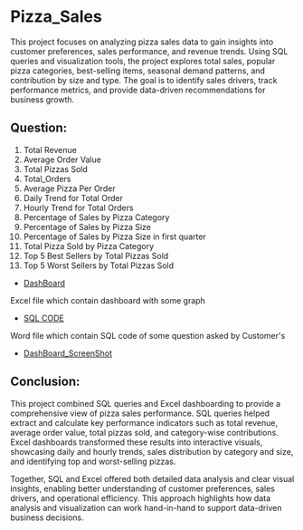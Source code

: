 # Pizza_Sales
This project focuses on analyzing pizza sales data to gain insights into customer preferences, sales performance, and revenue trends. Using SQL queries and visualization tools, the project explores total sales, popular pizza categories, best-selling items, seasonal demand patterns, and contribution by size and type. The goal is to identify sales drivers, track performance metrics, and provide data-driven recommendations for business growth.

## Question:
1. Total Revenue
2. Average Order Value
3. Total Pizzas Sold
4. Total_Orders
5. Average Pizza Per Order
6. Daily Trend for Total Order
7. Hourly Trend for Total Orders
8. Percentage of Sales by Pizza Category
9. Percentage of Sales by Pizza Size
10. Percentage of Sales by Pizza Size in first quarter
11. Total Pizza Sold by Pizza Category
12. Top 5 Best Sellers by Total Pizzas Sold
13. Top 5 Worst Sellers by Total Pizzas Sold

- <a href= "https://view.officeapps.live.com/op/view.aspx?src=https%3A%2F%2Fraw.githubusercontent.com%2Fsurbhisrivastava002%2FPizza_Sales%2Frefs%2Fheads%2Fmain%2Fpizza_sales%2520excel%2520file.xlsx&wdOrigin=BROWSELINK">DashBoard</a>

Excel file which contain dashboard with some graph

- <a href= "https://view.officeapps.live.com/op/view.aspx?src=https%3A%2F%2Fraw.githubusercontent.com%2Fsurbhisrivastava002%2FPizza_Sales%2Frefs%2Fheads%2Fmain%2FPIZZA.docx&wdOrigin=BROWSELINK">SQL CODE</a>

Word file which contain SQL code of some question asked by Customer's 

- <a href="https://raw.githubusercontent.com/surbhisrivastava002/Pizza_Sales/refs/heads/main/Screenshot%202025-09-30%20194039.png">DashBoard_ScreenShot</a>

## Conclusion:
This project combined SQL queries and Excel dashboarding to provide a comprehensive view of pizza sales performance. SQL queries helped extract and calculate key performance indicators such as total revenue, average order value, total pizzas sold, and category-wise contributions. Excel dashboards transformed these results into interactive visuals, showcasing daily and hourly trends, sales distribution by category and size, and identifying top and worst-selling pizzas.

Together, SQL and Excel offered both detailed data analysis and clear visual insights, enabling better understanding of customer preferences, sales drivers, and operational efficiency. This approach highlights how data analysis and visualization can work hand-in-hand to support data-driven business decisions.

